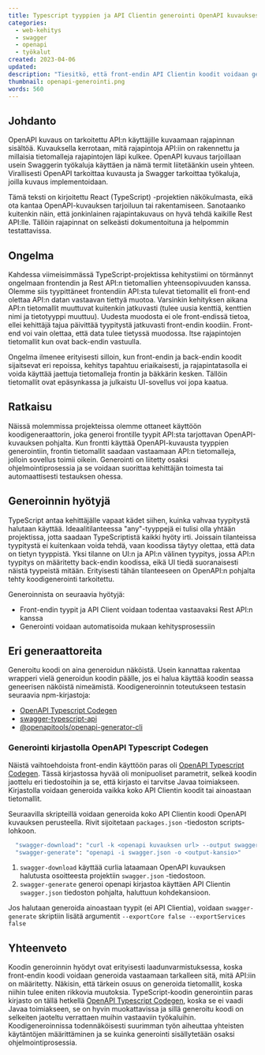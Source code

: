 ```yaml
---
title: Typescript tyyppien ja API Clientin generointi OpenAPI kuvauksesta
categories:
  - web-kehitys
  - swagger
  - openapi
  - työkalut
created: 2023-04-06
updated:
description: "Tiesitkö, että front-endin API Clientin koodit voidaan generoida täysin vastaamaan Rest API:a, johon se on yhteyksissä? Tässä kirjoituksessa kerron, mitä hyötyjä koodigeneroinnista on ja miten generointi käytännössä tapahtuu OpenAPI-kuvauksen perusteella."
thumbnail: openapi-generointi.png
words: 560
---
```


## Johdanto
OpenAPI kuvaus on tarkoitettu API:n käyttäjille kuvaamaan rajapinnan sisältöä. Kuvauksella kerrotaan, mitä rajapintoja API:iin on rakennettu ja millaisia tietomalleja rajapintojen läpi kulkee. OpenAPI kuvaus tarjoillaan usein Swaggerin työkaluja käyttäen ja nämä termit liitetäänkin usein yhteen. Virallisesti OpenAPI tarkoittaa kuvausta ja Swagger tarkoittaa työkaluja, joilla kuvaus implementoidaan. 

Tämä teksti on kirjoitettu React (TypeScript) -projektien näkökulmasta, eikä ota kantaa OpenAPI-kuvauksen tarjoiluun tai rakentamiseen. Sanotaanko kuitenkin näin, että jonkinlainen rajapintakuvaus on hyvä tehdä kaikille Rest API:lle. Tällöin rajapinnat on selkeästi dokumentoituna ja helpommin testattavissa.

## Ongelma
Kahdessa viimeisimmässä TypeScript-projektissa kehitystiimi on törmännyt ongelmaan frontendin ja Rest API:n tietomallien yhteensopivuuden kanssa. Olemme siis tyypittäneet frontendiin API:sta tulevat tietomallit eli front-end olettaa API:n datan vastaavan tiettyä muotoa. Varsinkin kehityksen aikana API:n tietomallit muuttuvat kuitenkin jatkuvasti (tulee uusia kenttiä, kenttien nimi ja tietotyyppi muuttuu). Uudesta muodosta ei ole front-endissä tietoa, ellei kehittäjä tajua päivittää tyypitystä jatkuvasti front-endin koodiin. Front-end voi vain olettaa, että data tulee tietyssä muodossa. Itse rajapintojen tietomallit kun ovat back-endin vastuulla.  

Ongelma ilmenee erityisesti silloin, kun front-endin ja back-endin koodit sijaitsevat eri repoissa, kehitys tapahtuu eriaikaisesti, ja rajapintatasolla ei voida käyttää jaettuja tietomalleja frontin ja bäkkärin kesken. Tällöin tietomallit ovat epäsynkassa ja julkaistu UI-sovellus voi jopa kaatua.

## Ratkaisu
Näissä molemmissa projekteissa olemme ottaneet käyttöön koodigeneraattorin, joka generoi frontille tyypit API:sta tarjottavan OpenAPI-kuvauksen pohjalta. Kun frontti käyttää OpenAPI-kuvausta tyyppien generointiin, frontin tietomallit saadaan vastaamaan API:n tietomalleja, jolloin sovellus toimii oikein. Generointi on liitetty osaksi ohjelmointiprosessia ja se voidaan suorittaa kehittäjän toimesta tai automaattisesti testauksen ohessa.

## Generoinnin hyötyjä
TypeScript antaa kehittäjälle vapaat kädet siihen, kuinka vahvaa tyypitystä halutaan käyttää. Ideaalitilanteessa "any"-tyyppejä ei tulisi olla yhtään projektissa, jotta saadaan TypeScriptistä kaikki hyöty irti. Joissain tilanteissa tyypitystä ei kuitenkaan voida tehdä, vaan koodissa täytyy olettaa, että data on tietyn tyyppistä. Yksi tilanne on UI:n ja API:n välinen tyypitys, jossa API:n tyypitys on määritetty back-endin koodissa, eikä UI tiedä suoranaisesti näistä tyypeistä mitään. Erityisesti tähän tilanteeseen on OpenAPI:n pohjalta tehty koodigenerointi tarkoitettu.

Generoinnista on seuraavia hyötyjä:
- Front-endin tyypit ja API Client voidaan todentaa vastaavaksi Rest API:n kanssa
- Generointi voidaan automatisoida mukaan kehitysprosessiin

## Eri generaattoreita
Generoitu koodi on aina generoidun näköistä. Usein kannattaa rakentaa wrapperi vielä generoidun koodin päälle, jos ei halua käyttää koodin seassa geneerisen näköistä nimeämistä. Koodigeneroinnin toteutukseen testasin seuraavia npm-kirjastoja:

- [OpenAPI Typescript Codegen](https://www.npmjs.com/package/openapi-typescript-codegen)
- [swagger-typescript-api](https://www.npmjs.com/package/swagger-typescript-api)
- [@openapitools/openapi-generator-cli](https://www.npmjs.com/package/@openapitools/openapi-generator-cli)

### Generointi kirjastolla OpenAPI Typescript Codegen

Näistä vaihtoehdoista front-endin käyttöön paras oli [OpenAPI Typescript Codegen](https://github.com/ferdikoomen/openapi-typescript-codegen). Tässä kirjastossa hyvää oli monipuoliset parametrit, selkeä koodin jaottelu eri tiedostoihin ja se, että kirjasto ei tarvitse Javaa toimiakseen. Kirjastolla voidaan generoida vaikka koko API Clientin koodit tai ainoastaan tietomallit.

Seuraavilla skripteillä voidaan generoida koko API Clientin koodi OpenAPI kuvauksen perusteella. Rivit sijoitetaan `packages.json` -tiedoston scripts-lohkoon.
```bash
  "swagger-download": "curl -k <openapi kuvauksen url> --output swagger.json",
  "swagger-generate": "openapi -i swagger.json -o <output-kansio>"
```
1. `swagger-download` käyttää curlia lataamaan OpenAPI kuvauksen halutusta osoitteesta projektiin `swagger.json` -tiedostoon.
2. `swagger-generate` generoi openapi kirjastoa käyttäen API Clientin `swagger.json` tiedoston pohjalta, haluttuun kohdekansioon.

Jos halutaan generoida ainoastaan tyypit (ei API Clientia), voidaan `swagger-generate` skriptiin lisätä argumentit `--exportCore false --exportServices false`

## Yhteenveto
Koodin generoinnin hyödyt ovat erityisesti laadunvarmistuksessa, koska front-endin koodi voidaan generoida vastaamaan tarkalleen sitä, mitä API:iin on määritetty. Näkisin, että tärkein osuus on generoida tietomallit, koska niihin tulee eniten rikkovia muutoksia. TypeScript-koodin generointiin paras kirjasto on tällä hetkellä [OpenAPI Typescript Codegen](https://github.com/ferdikoomen/openapi-typescript-codegen), koska se ei vaadi Javaa toimiakseen, se on hyvin muokattavissa ja sillä generoitu koodi on selkeiten jaoteltu verrattaen muihin vastaaviin työkaluihin. Koodigeneroinnissa todennäköisesti suurimman työn aiheuttaa yhteisten käytäntöjen määrittäminen ja se kuinka generointi sisällytetään osaksi ohjelmointiprosessia.
